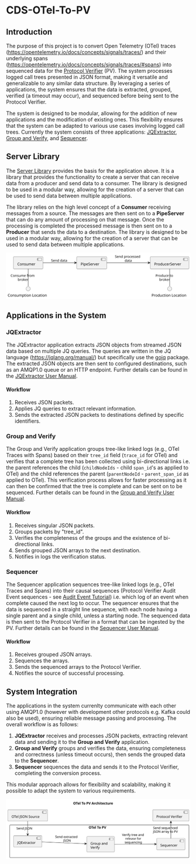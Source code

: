 # CDS-OTel-To-PV

## Introduction
The purpose of this project is to convert Open Telemetry (OTel) traces (https://opentelemetry.io/docs/concepts/signals/traces/) and their underlying spans (https://opentelemetry.io/docs/concepts/signals/traces/#spans) into sequenced data for the [Protocol Verifier](https://github.com/xtuml/munin) (PV). The system processes logged call trees presented in JSON format, making it versatile and generalizable to any similar data structure. By leveraging a series of applications, the system ensures that the data is extracted, grouped, verified (a timeout may occur), and sequenced before being sent to the Protocol Verifier.

The system is designed to be modular, allowing for the addition of new applications and the modification of existing ones. This flexibility ensures that the system can be adapted to various use cases involving logged call trees. Currently the system consists of three applications: [JQExtractor](#jqextractor), [Group and Verify](#group-and-verify), and [Sequencer](#sequencer).

## Server Library
The [Server Library](/Server) provides the basis for the application above. It is a library that provides the functionality to create a server that can receive data from a producer and send data to a consumer. The library is designed to be used in a modular way, allowing for the creation of a server that can be used to send data between multiple applications. 

The library relies on the high level concept of a **Consumer** receiving messages from a source. The messages are then sent on to  a **PipeServer** that can do any amount of processing on that message. Once the processing is completed the processed message is then sent on to a **Producer** that sends the data to a destination. The library is designed to be used in a modular way, allowing for the creation of a server that can be used to send data between multiple applications.

![Server Library Overview](/docs/README/server_library_arch.svg)

## Applications in the System

### JQExtractor
The JQExtractor application extracts JSON objects from streamed JSON data based on multiple JQ queries. The queries are written in the JQ language (https://jqlang.org/manual/) but specifically use the [gojq](https://github.com/itchyny/gojq) package. The extracted JSON objects are then sent to configured destinations, such as an AMQP1.0 queue or an HTTP endpoint. Further details can be found in the [JQExtractor User Manual](/docs/user/JQExtractor/JQExtractor_User_Manual.md).

#### Workflow
1. Receives JSON packets.
2. Applies JQ queries to extract relevant information.
3. Sends the extracted JSON packets to destinations defined by specific identifiers.



### Group and Verify
The Group and Verify application groups tree-like linked logs (e.g., OTel Traces with Spans) based on their `tree_id` field (`trace_id` for OTel) and verifies that a complete tree has been collected using bi-directional links i.e. the parent references the child (`childNodeIds` - child `span_id`'s as applied to OTel) and the child references the parent (`parentNodeId` - `parent_span_id` as applied to OTel). This verification process allows for faster processing as it can then be confirmed that the tree is complete and can be sent on to be sequenced. Further details can be found in the [Group and Verify User Manual](/docs/user/GroupAndVerify/GroupAndVerify_User_Manual.md).

#### Workflow
1. Receives singular JSON packets.
2. Groups packets by "tree_id".
3. Verifies the completeness of the groups and the existence of bi-directional links.
4. Sends grouped JSON arrays to the next destination.
5. Notifies in logs the verification status.

### Sequencer
The Sequencer application sequences tree-like linked logs (e.g., OTel Traces and Spans) into their causal sequences (Protocol Verifier Audit Event sequences - see [Audit Event Tutorial](https://github.com/xtuml/plus2json/blob/main/doc/tutorial/AuditEventTopologyTutorial.pdf)) i.e. which log of an event when complete caused the next log to occur. The sequencer ensures that the data is sequenced in a straight line sequence, with each node having a single parent and a single child, unless a starting node. The sequenced data is then sent to the Protocol Verifier in a format that can be ingested by the PV. Further details can be found in the [Sequencer User Manual](/docs/user/Sequencer/Sequencer_User_Manual.md).

#### Workflow
1. Receives grouped JSON arrays.
2. Sequences the arrays.
3. Sends the sequenced arrays to the Protocol Verifier.
4. Notifies the source of successful processing.

## System Integration
The applications in the system currenlty communicate with each other using AMQP1.0 (however with development other protocols e.g. Kafka could also be used), ensuring reliable message passing and processing. The overall workflow is as follows:

1. **JQExtractor** receives and processes JSON packets, extracting relevant data and sending it to the **Group and Verify** application.
2. **Group and Verify** groups and verifies the data, ensuring completeness and correctness (unless timeout occurs), then sends the grouped data to the **Sequencer**.
3. **Sequencer** sequences the data and sends it to the Protocol Verifier, completing the conversion process.

This modular approach allows for flexibility and scalability, making it possible to adapt the system to various requirements.

![System Overview](/docs/README/otel_to_pv_arch.svg)